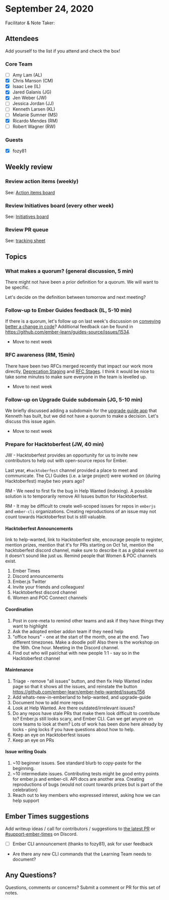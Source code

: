 # September 24, 2020

Facilitator & Note Taker: 

## Attendees

Add yourself to the list if you attend and check the box!

### Core Team
- [ ] Amy Lam (AL)
- [x] Chris Manson (CM)
- [x] Isaac Lee (IL)
- [x] Jared Galanis (JG)
- [x] Jen Weber (JW)
- [ ] Jessica Jordan (JJ)
- [ ] Kenneth Larsen (KL)
- [ ] Melanie Sumner (MS)
- [x] Ricardo Mendes (RM)
- [ ] Robert Wagner (RW)

### Guests
- [x] fozy81

## Weekly review

### Review action items (weekly)
See: [Action items board](https://github.com/orgs/ember-learn/projects/47)

### Review Initiatives board (every other week)
See: [Initiatives board](https://github.com/orgs/ember-learn/projects/33)

### Review PR queue
See: [tracking sheet](https://docs.google.com/spreadsheets/d/1sPyN9z9wZMpTNwqCfa6R9QSPZkIW4iQd-H4gZC7ILLk/edit#gid=2035777454)

## Topics

### What makes a quorum? (general discussion, 5 min)

There might not have been a prior definition for a quorum. We will want to be specific.

Let's decide on the definition between tomorrow and next meeting?

### Follow-up to Ember Guides feedback (IL, 5-10 min)

If there is a quorum, let's follow up on last week's discussion on [conveying better a change in code](https://github.com/emberjs/core-notes/blob/master/learning-team/2020-09/2020-09-17.md#feedback-for-ember-guides-il-10-min)? Additional feedback can be found in https://github.com/ember-learn/guides-source/issues/1534.

- Move to next week

### RFC awareness (RM, 15min)
There have been two RFCs merged recently that impact our work more directly, [Deprecation Staging](https://github.com/emberjs/rfcs/blob/master/text/0649-deprecation-staging.md) and [RFC Stages](https://github.com/emberjs/rfcs/blob/master/text/0617-rfc-stages.md).
I think it would be nice to take some minutes to make sure everyone in the team is levelled up.

- Move to next week

### Follow-up on Upgrade Guide subdomain (JG, 5-10 min)
We briefly discussed adding a subdomain for the [upgrade guide app](https://github.com/ember-learn/upgrade-guide) that Kenneth has built, but we did not have a quorum to make a decision. Let's discuss this issue again.

- Move to next week

### Prepare for Hacktoberfest (JW, 40 min)

JW - Hacktoberfest provides an opportunity for us to invite new contributors to help out with open-source repos for Ember.

Last year, `#hacktoberfest` channel provided a place to meet and communicate. The CLI Guides (i.e. a large project) were worked on (during Hacktoberfest) maybe two years ago?

RM - We need to first fix the bug in Help Wanted (indexing). A possible solution is to temporarily remove All Issues button for Hacktoberfest.

RM - It may be difficult to create well-scoped issues for repos in `emberjs` and `ember-cli` organizations. Creating reproductions of an issue may not count towards Hacktoberfest but is still valuable.

#### Hacktoberfest Announcements

link to help-wanted, link to Hacktoberfest site, encourage people to register, mention prizes, mention that it's for PRs starting on Oct 1st, mention the hacktoberfest discord channel, make sure to describe it as a global event so it doesn't sound like just us. Remind people that Women & POC channels exist.

1. Ember Times
2. Discord announcements
3. Ember.js Twitter
4. Invite your friends and colleagues!
5. Hacktoberfest discord channel
6. Women and POC Connect channels

#### Coordination
1. Post in core-meta to remind other teams and ask if they have things they want to highlight
2. Ask the adopted ember addon team if they need help
3. "office hours" - one at the start of the month, one at the end. Two different timezones. Make a doodle poll! Also there is the workshop on the 16th. One hour. Meeting in the Discord channel.
4. Find out who will pair/chat with new people 1:1 - say so in the Hacktoberfest channel

#### Maintenance
1. Triage - remove "all issues" button, and then fix Help Wanted index page so that it shows all the issues, and reinstate the button https://github.com/ember-learn/ember-help-wanted/issues/156
1. Add whats-new-in-emberland to help-wanted, and upgrade-guide
1. Document how to add more repos
1. Look at Help Wanted. Are there outdated/irrelevant issues?
2. Do any repos have stale PRs that make them look difficult to contribute to? Ember.js still looks scary, and Ember CLI. Can we get anyone on core teams to look at them? Lots of work has been done here already by locks - ping locks if you have questions about how to help. 
3. Keep an eye on Hacktoberfest issues
4. Keep an eye on PRs

#### Issue writing Goals
1. ~10 beginner issues. See standard blurb to copy-paste for the beginning.
2. ~10 intermediate issues. Contributing tests might be good entry points for ember.js and ember-cli. API docs are another area. Creating reproductions of bugs (would not count towards prizes but is part of the celebration)
3. Reach out to key members who expressed interest, asking how we can help support


## Ember Times suggestions
Add writeup ideas / call for contributors / suggestions to [the latest PR](https://github.com/ember-learn/ember-blog/pulls?q=is%3Aopen+is%3Apr+label%3A%22%F0%9F%97%9E+embertimes%22%20or%20#support-ember-times) or [#support-ember-times](https://discordapp.com/channels/480462759797063690/485450546887786506) on Discord.

- [ ] Ember CLI announcement (thanks to fozy81), ask for user feedback
- Are there any new CLI commands that the Learning Team needs to document?

## Any Questions?
Questions, comments or concerns? Submit a comment or PR for this set of notes.
